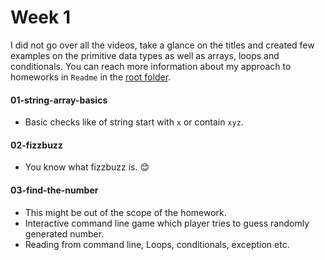 # Week 1

I did not go over all the videos, take a glance on the titles and created few examples on the primitive data types as well as arrays, loops and conditionals. You can reach more information about my approach to homeworks in `Readme` in the [root folder](https://github.com/wralith/java-camp).

#### 01-string-array-basics  
- Basic checks like of string start with `x` or contain `xyz`.

#### 02-fizzbuzz
- You know what fizzbuzz is. 😊

#### 03-find-the-number
- This might be out of the scope of the homework.
- Interactive command line game which player tries to guess randomly generated number.
- Reading from command line, Loops, conditionals, exception etc.